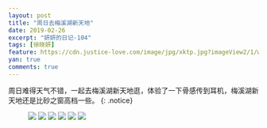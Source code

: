 ```yaml
---
layout: post
title: "周日去梅溪湖新天地"
date: 2019-02-26
excerpt: "妍妍的日记-104"
tags: [徐晓妍]
feature: https://cdn.justice-love.com/image/jpg/xktp.jpg?imageView2/1/w/1200/h/500
yan: true
comments: true
---
```

周日难得天气不错，一起去梅溪湖新天地逛，体验了一下骨感传到耳机，梅溪湖新天地还是比砂之窗高档一些。
{: .notice}
<figure>
    <img src="{{ site.staticUrl }}/yanyan/image/meixihuzmyw1.jpg" />
    <img src="{{ site.staticUrl }}/yanyan/image/meixihuzmyw2.jpg" />
    <img src="{{ site.staticUrl }}/yanyan/image/meixihuzmyw3.jpg" />
    <img src="{{ site.staticUrl }}/yanyan/image/meixihuzmyw4.jpg" />
    <img src="{{ site.staticUrl }}/yanyan/image/meixihuzmyw5.jpg" />
    <img src="{{ site.staticUrl }}/yanyan/image/meixihuzmyw6.jpg" />
</figure>
